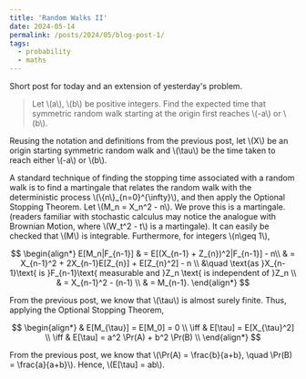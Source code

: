 ```yaml
---
title: 'Random Walks II'
date: 2024-05-14
permalink: /posts/2024/05/blog-post-1/
tags:
  - probability 
  - maths
---
```


Short post for today and an extension of yesterday's problem.

> Let \\(a\\), \\(b\\) be positive integers. Find the expected time that symmetric random walk starting at the origin first reaches \\(-a\\) or \\(b\\). 

Reusing the notation and definitions from the previous post, let \\(X\\) be an origin starting symmetric random walk and \\(\tau\\) be the time taken to reach either \\(-a\\) or \\(b\\). 

A standard technique of finding the stopping time associated with a random walk is to find a martingale that relates the random walk with the deterministic process \\(\\{n\\}_{n=0}^{\infty}\\), and then apply the Optional Stopping Theorem. Let \\(M_n = X_n^2 - n\\). We prove this is a martingale. (readers familiar with stochastic calculus may notice the analogue with Brownian Motion, where \\(W_t^2 - t\\) is a martingale). It can easily be checked that \\(M\\) is integrable. Furthermore, for integers \\(n\geq 1\\),

$$
    \begin{align*}
        E[M_n|F_{n-1}] 
        & = E[(X_{n-1} + Z_{n})^2|F_{n-1}] - n\\
        & = X_{n-1}^2 + 2X_{n-1}E[Z_{n}] + E[Z_{n}^2] - n \\
        &\quad \text{as }X_{n-1}\text{ is }F_{n-1}\text{ measurable and }Z_n \text{ is independent of }Z_n \\
        & = X_{n-1}^2 - (n-1) \\
        & = M_{n-1}.
    \end{align*}
$$

From the previous post, we know that \\(\tau\\) is almost surely finite. Thus, applying the Optional Stopping Theorem,

$$
    \begin{align*}
        & E[M_{\tau}]  = E[M_0] = 0 \\
        \iff & E[\tau] = E[X_{\tau}^2]  \\
        \iff & E[\tau] = a^2 \Pr(A) + b^2 \Pr(B) \\
    \end{align*}
$$

From the previous post, we know that \\(\Pr(A) = \frac{b}{a+b}, \quad \Pr(B) = \frac{a}{a+b}\\). Hence, \\(E[\tau] = ab\\).
